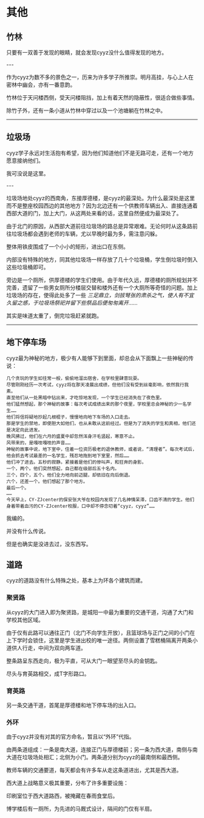 # 其他

## 竹林

只要有一双善于发现的眼睛，就会发现cyyz没什么值得发现的地方。

\---

作为cyyz为数不多的景色之一，历来为许多学子所推崇。明月高挂，与心上人在密林中幽会，亦有一番意韵。

竹林位于天问楼西侧，受天问楼阻挡，加上有着天然的隐蔽性，很适合做些事情。

除竹子外，还有一条小道从竹林中穿过以及一个池塘躺在竹林之中。

---

## 垃圾场

cyyz学子永远对生活抱有希望，因为他们知道他们不是无路可走，还有一个地方愿意接纳他们。

我可没说是这里。

\---

垃圾场地处cyyz的西南角，东接厚德楼，是cyyz的最深处。为什么最深处是这里而不是整座校园西边的其他地方？因为北边还有一个供教师车辆出入、直接连通着西部大道的门，加上大门，从这两处来看的话，这里自然便成为最深处了。

由于北门的原因，从西部大道前往垃圾场的路总是异常艰难。无论何时从这条路前往垃圾场都会遇到老师的车辆，尤以早晚时最为多，需注意闪躲。

整体用铁皮围成了一个小小的矩形，进出口在东侧。

内部没有特殊的地方，同其他垃圾场一样存放了几十个垃圾桶，学生倒垃圾时倒入这些垃圾桶即可。

旁边是一个厕所，供厚德楼的学生们使用。由于年代久远，厚德楼的厕所规划并不完善，遗留了一些男女厕所分楼层交替和楼外还有一个大厕所等奇怪的问题。加上垃圾场的存在，使得此处多了一些 <i>三足鼎立，剑拔弩张的肃杀之气，使人有不宜久留之感，于垃圾场祭祀并留下些祭品后便匆匆离开……</i>

其实是味道太重了，倒完垃圾赶紧就跑。

---

## 地下停车场

cyyz最为神秘的地方，极少有人能够下到里面，却总会从下面飘上一些神秘的传说：

    几个贪玩的学生如往常一般，偷偷地溜出宿舍，在学校里肆意玩耍。
    尽管刚刚经历一次考试，cyyz将在那天凌晨出成绩，但他们没有受到丝毫影响，依然我行我素。
    直至他们从一处黑暗中钻出来，才吃惊地发现，一个学生已经消失在了夜色里。
    他们猛然想起，那个神秘的故事：每次考试成绩出来的那个夜里，学校里总会神秘的少一名学生……
    他们将信将疑地抄起几根棍子，慢慢地向地下车场的入口走去。
    那是学生的禁地，即使胆大如他们，也从未敢从这前经过。但是为了消失的学生和真相，他们还是决定向此进发。
    晚风拂过，他们在六月的盛夏中却忽然浑身汗毛竖起，寒意不止。
    风带来的，是嘎吱嘎吱的声音……
    神秘的故事中说，地下室中，住着一位资历极老的退休教师，或者说，“清理者”。每次考试后，他会抓去考试最差的一名学生，残忍地拖到地下室里，然后……
    他们冲了进去。五秒的寂静。紧接着是他们的惨叫声，和狂奔的身影。
    一个，两个。他们突然想起，自己都在级部后五十名内。
    三个，四个，五个。他们全力地向前迈腿，却依旧在向后倒退。
    六个，还差一个。他们想起了那个地方。
    最后一个。
    ……
    今天早上，CY-ZJcenter的保安张大爷在校园内发现了几名神情呆滞，口齿不清的学生。他们身着带着血污的CY-ZJcenter校服，口中却不停念叨着“cyyz，cyyz”……

我编的。

并没有什么传说。

但是也确实是没进去过，没东西写。

## 道路

cyyz的道路没有什么特殊之处，基本上为环各个建筑而建。

### 聚贤路

从cyyz的大门进入即为聚贤路，是城阳一中最为重要的交通干道，沟通了大门和学校其他区域。

由于仅有此路可以通往正门（北门不向学生开放），且篮球场与正门之间的小门在上下学时会锁住，这里是学生进出校的唯一途径。两侧设置了雪糕桶隔离开两条小道供人行走，中间为双向两车道。

整条路呈东西走向，极为平直，可从大门一眼望至尽头的金钥匙。

尽头与育英路相交，成T字形路口。

### 育英路

另一条交通干道，首尾是厚德楼和地下停车场的出入口。

### 外环

由于cyyz并没有对其的官方命名，暂且以“外环”代指。

由两条道组成：一条是南大道，连接正门与厚德楼前；另一条为西大道，南侧与南大道在垃圾场处相汇；北侧为小门。两条道分别为cyyz的最南侧和最西侧。

教师车辆的交通要道，每天都会有许多车从走这条道进出，尤其是西大道。

西大道上战略意义极其重要，分布了许多重要设施：

印刷室位于西大道路西，被掩藏在春雨食堂后。

博学楼后有一厕所，为先进的马厩式设计，隔间的门仅有半扇。


